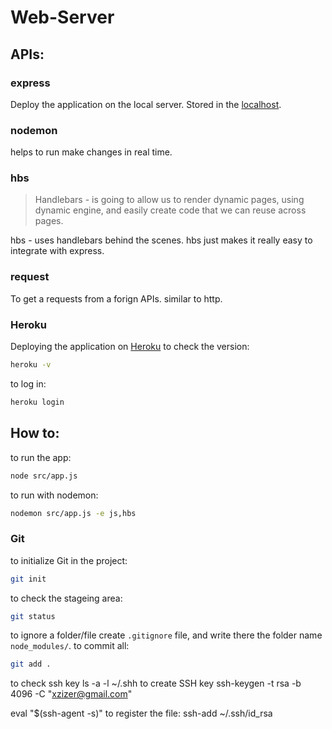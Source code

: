 
# Web-Server

## APIs:

### express
Deploy the application on the local server. Stored in the [localhost](localhost:3000).
### nodemon
helps to run make changes in real time.
### hbs
> Handlebars - is going to allow us to render dynamic pages, using dynamic   engine, and easily create code that we can reuse across pages. 

hbs - uses handlebars behind the scenes. hbs just makes it really easy to integrate with express.
### request
To get a requests from a forign APIs. similar to http.

### Heroku
Deploying the application on [Heroku](www.heroku.com)
to check the version:
```sh
heroku -v
```
to log in:
```sh
heroku login
```



## How to:
to run the app:
```sh 
node src/app.js
```
to run with nodemon:
```sh
nodemon src/app.js -e js,hbs
```

### Git
to initialize Git in the project:
```sh 
git init
```
to check the stageing area:
```sh 
git status
```
to ignore a folder/file create `.gitignore` file, and write there the folder name `node_modules/`.
to commit all:
```sh 
git add .
```

to check ssh key
ls -a -l ~/.shh
to create SSH key
ssh-keygen -t rsa -b 4096 -C "xzizer@gmail.com"

eval "$(ssh-agent -s)"
to register the file:
ssh-add ~/.ssh/id_rsa
